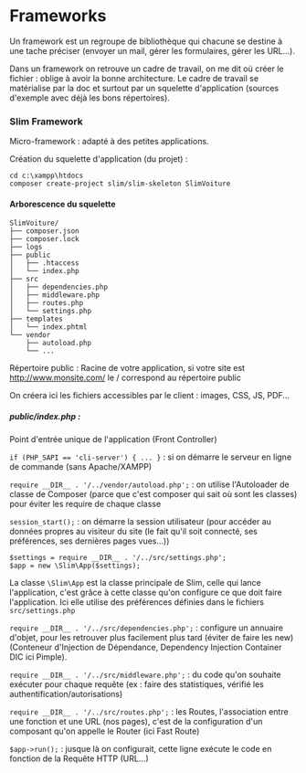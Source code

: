 # Frameworks

Un framework est un regroupe de bibliothèque qui chacune se destine à une tache préciser (envoyer un mail, gérer les formulaires, gérer les URL...).

Dans un framework on retrouve un cadre de travail, on me dit où créer le fichier : oblige à avoir la bonne architecture. Le cadre de travail se matérialise par la doc et surtout par un squelette d'application (sources d'exemple avec déjà les bons répertoires).


### Slim Framework

Micro-framework : adapté à des petites applications.

Création du squelette d'application (du projet) :

    cd c:\xampp\htdocs
    composer create-project slim/slim-skeleton SlimVoiture
    
#### Arborescence du squelette

	SlimVoiture/
	├── composer.json
	├── composer.lock
	├── logs
	├── public
	│   ├── .htaccess
	│   └── index.php
	├── src
	│   ├── dependencies.php
	│   ├── middleware.php
	│   ├── routes.php
	│   └── settings.php
	├── templates
	│   └── index.phtml
	└── vendor
	    ├── autoload.php
	    └── ...
	    
Répertoire public :
Racine de votre application, si votre site est http://www.monsite.com/ le / correspond au répertoire public

On créera ici les fichiers accessibles par le client : images, CSS, JS, PDF...

##### public/index.php :
Point d'entrée unique de l'application (Front Controller)

`if (PHP_SAPI == 'cli-server') { ... }` : si on démarre le serveur en ligne de commande (sans Apache/XAMPP)

`require __DIR__ . '/../vendor/autoload.php';` : on utilise l'Autoloader de classe de Composer (parce que c'est composer qui sait où sont les classes) pour éviter les require de chaque classe

`session_start();` : on démarre la session utilisateur (pour accéder au données propres au visiteur du site (le fait qu'il soit connecté, ses préférences, ses dernières pages vues...))

	$settings = require __DIR__ . '/../src/settings.php';
	$app = new \Slim\App($settings);

La classe `\Slim\App` est la classe principale de Slim, celle qui lance l'application, c'est grâce à cette classe qu'on configure ce que doit faire l'application. Ici elle utilise des préférences définies dans le fichiers `src/settings.php`

`require __DIR__ . '/../src/dependencies.php';` : configure un annuaire d'objet, pour les retrouver plus facilement plus tard (éviter de faire les new) (Conteneur d'Injection de Dépendance, Dependency Injection Container DIC ici Pimple).

`require __DIR__ . '/../src/middleware.php';` : du code qu'on souhaite exécuter pour chaque requête (ex : faire des statistiques, vérifié les authentification/autorisations)

`require __DIR__ . '/../src/routes.php';` : les Routes, l'association entre une fonction et une URL (nos pages), c'est de la configuration d'un composant qu'on appelle le Router (ici Fast Route)

`$app->run();` : jusque là on configurait, cette ligne exécute le code en fonction de la Requête HTTP (URL...)

